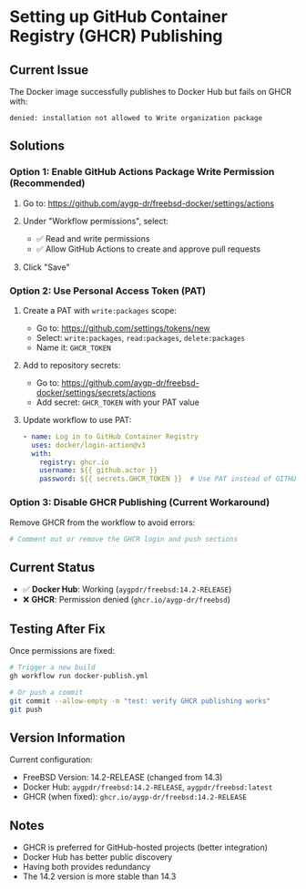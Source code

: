 # Setting up GitHub Container Registry (GHCR) Publishing

## Current Issue
The Docker image successfully publishes to Docker Hub but fails on GHCR with:
```
denied: installation not allowed to Write organization package
```

## Solutions

### Option 1: Enable GitHub Actions Package Write Permission (Recommended)

1. Go to: https://github.com/aygp-dr/freebsd-docker/settings/actions

2. Under "Workflow permissions", select:
   - ✅ Read and write permissions
   - ✅ Allow GitHub Actions to create and approve pull requests

3. Click "Save"

### Option 2: Use Personal Access Token (PAT)

1. Create a PAT with `write:packages` scope:
   - Go to: https://github.com/settings/tokens/new
   - Select: `write:packages`, `read:packages`, `delete:packages`
   - Name it: `GHCR_TOKEN`

2. Add to repository secrets:
   - Go to: https://github.com/aygp-dr/freebsd-docker/settings/secrets/actions
   - Add secret: `GHCR_TOKEN` with your PAT value

3. Update workflow to use PAT:
   ```yaml
   - name: Log in to GitHub Container Registry
     uses: docker/login-action@v3
     with:
       registry: ghcr.io
       username: ${{ github.actor }}
       password: ${{ secrets.GHCR_TOKEN }}  # Use PAT instead of GITHUB_TOKEN
   ```

### Option 3: Disable GHCR Publishing (Current Workaround)

Remove GHCR from the workflow to avoid errors:
```yaml
# Comment out or remove the GHCR login and push sections
```

## Current Status

- ✅ **Docker Hub**: Working (`aygpdr/freebsd:14.2-RELEASE`)
- ❌ **GHCR**: Permission denied (`ghcr.io/aygp-dr/freebsd`)

## Testing After Fix

Once permissions are fixed:
```bash
# Trigger a new build
gh workflow run docker-publish.yml

# Or push a commit
git commit --allow-empty -m "test: verify GHCR publishing works"
git push
```

## Version Information

Current configuration:
- FreeBSD Version: 14.2-RELEASE (changed from 14.3)
- Docker Hub: `aygpdr/freebsd:14.2-RELEASE`, `aygpdr/freebsd:latest`
- GHCR (when fixed): `ghcr.io/aygp-dr/freebsd:14.2-RELEASE`

## Notes

- GHCR is preferred for GitHub-hosted projects (better integration)
- Docker Hub has better public discovery
- Having both provides redundancy
- The 14.2 version is more stable than 14.3